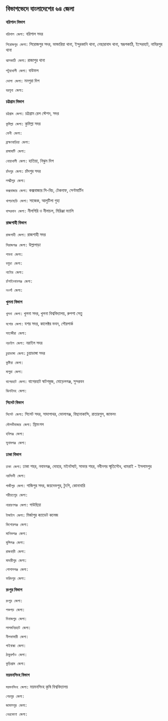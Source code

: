 ## বিভাগভেদে বাংলাদেশের ৬৪ জেলা

#### বরিশাল বিভাগ

`বরিশাল জেলা:` বরিশাল সদর

`পিরোজপুর জেলা:` পিরোজপুর সদর, ভান্ডারিয়া থানা, ইন্দুরকানি থানা, নেছারাবাদ থানা, স্বরূপকাঠি, ইন্দেরহাট, নাযিরপুর থানা

`ঝালকাঠি জেলা:` রাজাপুর থানা

`পটুয়াখালী জেলা:` বাউফল

`ভোলা জেলা:` মনপুরা দিপ

`বরগুনা জেলা:`

#### চট্টগ্রাম বিভাগ

`চট্টগ্রাম জেলা:` চট্টগ্রাম রেল স্টেশন, সদর

`কুমিল্লা জেলা:` কুমিল্লা সদর

`ফেনী জেলা:`

`ব্রাহ্মণবাড়িয়া জেলা:`

`রাঙ্গামাটি জেলা:`

`নোয়াখালী জেলা:` হাতিয়া, নিঝুম দিপ

`চাঁদপুর জেলা:` চাঁদপুর সদর

`লক্ষ্মীপুর জেলা:`

`কক্সবাজার জেলা:` কক্সবাজার সি-বিচ, টেকনাফ, সেণ্টমার্টিন

`খাগড়াছড়ি জেলা:` সাজেক, আলুটিলা গুহা

`বান্দরবান জেলা:` নীলগিরি ও নীলাচল, মিরিঞ্জা ভ্যালি

#### রাজশাহী বিভাগ

`রাজশাহী জেলা:` রাজশাহী সদর

`সিরাজগঞ্জ জেলা:` উল্লাপাড়া

`পাবনা জেলা:`

`বগুড়া জেলা:`

`নাটোর জেলা:`

`চাঁপাইনবাবগঞ্জ জেলা:`

`নওগাঁ জেলা:`

#### খুলনা বিভাগ

`খুলনা জেলা:` খুলনা সদর, খুলনা বিশ্ববিদ্যালয়, রুপশা সেতু

`যশোর জেলা:` যশর সদর, কালেক্টর ভবন, পৌরপার্ক

`সাতক্ষীরা জেলা:`

`নড়াইল জেলা:` নরাইল সদর

`চুয়াডাঙ্গা জেলা:` চুয়াডাঙ্গা সদর

`কুষ্টিয়া জেলা:`

`মাগুরা জেলা:`

`বাগেরহাট জেলা:` বাগেরহাট ষাটগম্বুজ, মোড়েলগঞ্জ, সুন্দরবন

`ঝিনাইদহ জেলা:`

#### সিলেট বিভাগ

`সিলেট জেলা:` সিলেট সদর, সাদাপাথর, ভোলাগঞ্জ, বিছানাকান্দি, রাতারগুল, জাফলং

`মৌলভীবাজার জেলা:` স্রিমংগল

`হবিগঞ্জ জেলা:`

`সুনামগঞ্জ জেলা:`

#### ঢাকা বিভাগ

`ঢাকা জেলা:` ঢাকা শহর, নবাবগঞ্জ, দোহার, মইনটঘাট, সাভার শহর, নবীনগর স্মৃতিসৌধ, ধামরাই - ইসলামপুর

`নরসিংদী জেলা:`

`গাজীপুর জেলা:` গাজিপুর সদর, জয়দেভপুর, টুংগি, কোনাবারি

`শরীয়তপুর জেলা:`

`নারায়ণগঞ্জ জেলা:` গাউছিয়া

`টাঙ্গাইল জেলা:` মির্জাপুর ক্যাডেট কলেজ 

`কিশোরগঞ্জ জেলা:`

`মানিকগঞ্জ জেলা:`

`মুন্সিগঞ্জ জেলা:`

`রাজবাড়ী জেলা:`

`মাদারীপুর জেলা:`

`গোপালগঞ্জ জেলা:`

`ফরিদপুর জেলা:`

#### রংপুর বিভাগ

`রংপুর জেলা:`

`পঞ্চগড় জেলা:`

`দিনাজপুর জেলা:`

`লালমনিরহাট জেলা:`

`নীলফামারী জেলা:`

`গাইবান্ধা জেলা:`

`ঠাকুরগাঁও জেলা:`

`কুড়িগ্রাম জেলা:`

#### ময়মনসিংহ বিভাগ

`ময়মনসিংহ জেলা:` ময়মনসিংহ কৃষি বিশ্ববিদ্যালয়

`শেরপুর জেলা:`

`জামালপুর জেলা:`

`নেত্রকোণা জেলা:`
